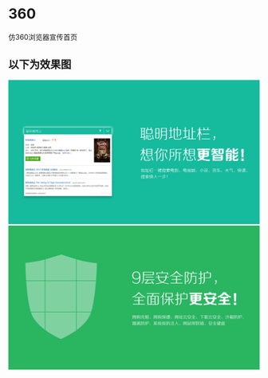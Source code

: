 # 360
仿360浏览器宣传首页
## 以下为效果图
![3602](https://raw.githubusercontent.com/programmerZbb/360/master/huaban.png)
![3601](https://raw.githubusercontent.com/programmerZbb/360/master/huaban%20(1).png)

